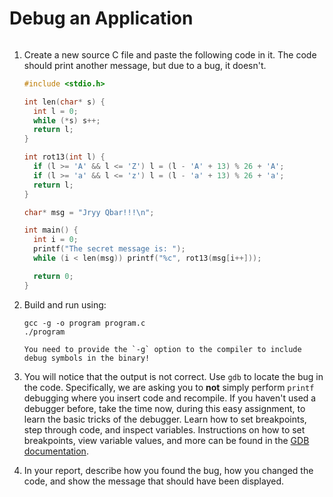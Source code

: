 # Debug an Application
```{include} ../common/aws_caution.md
```

1. Create a new source C file and paste the following code in it.
The code should print another message, but due to a bug, it doesn't.
    ```C
    #include <stdio.h>
    
    int len(char* s) {
      int l = 0;
      while (*s) s++;
      return l;
    }
    
    int rot13(int l) {
      if (l >= 'A' && l <= 'Z') l = (l - 'A' + 13) % 26 + 'A';
      if (l >= 'a' && l <= 'z') l = (l - 'a' + 13) % 26 + 'a';
      return l;
    }
    
    char* msg = "Jryy Qbar!!!\n";
    
    int main() {
      int i = 0;
      printf("The secret message is: ");
      while (i < len(msg)) printf("%c", rot13(msg[i++]));
    
      return 0;
    }
    ```
2. Build and run using:
    ```
    gcc -g -o program program.c
    ./program
    ```
    ```{note}
    You need to provide the `-g` option to the compiler to include
    debug symbols in the binary!
    ```
3. You will notice that the output is not correct.  Use `gdb`
to locate the bug in the code.   Specifically, we are asking you to
**not** simply perform `printf` debugging where you insert
code and recompile. If you haven't used a debugger before, take
the time now, during this easy assignment, to learn the basic tricks
of the debugger.  Learn how to set breakpoints, step through code, and inspect variables. Instructions on how to set breakpoints, view variable values, and more can be found in the [GDB documentation](https://sourceware.org/gdb/current/onlinedocs/gdb/).

4. In your report, describe how you found the bug, how you changed the code, and show the message that should have been displayed.

```{include} ../common/aws_caution.md
```

